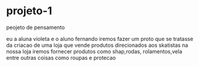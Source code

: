 # projeto-1

peojeto de pensamento

eu a aluna violeta e o aluno fernando iremos fazer um proto que se tratasse da criacao de uma loja que vende produtos direcionados aos skatistas na nossa loja iremos fornecer produtos como
shap,rodas, rolamentos,vela entre outras coisas como roupas e protecao

